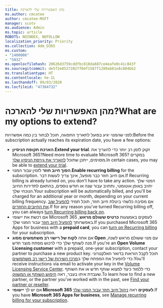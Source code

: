 ```yaml
---
title: מהן האפשרויות שלי להארכה
ms.author: cmcatee
author: cmcatee-MSFT
manager: scotv
ms.audience: Admin
ms.topic: article
ROBOTS: NOINDEX, NOFOLLOW
localization_priority: Priority
ms.collection: Adm_O365
ms.custom:
- "1400006"
- "5832"
ms.openlocfilehash: 20626d3759cddfbc818da687ce4eafe0c41c843f
ms.sourcegitcommit: de5f2e8527202ff04f1587f1289ab81e8c804bb2
ms.translationtype: HT
ms.contentlocale: he-IL
ms.lasthandoff: 09/03/2020
ms.locfileid: "47364732"
---
```

# <a name="what-are-my-options-to-extend"></a><span data-ttu-id="8a939-102">מהן האפשרויות שלי להארכה?</span><span class="sxs-lookup"><span data-stu-id="8a939-102">What are my options to extend?</span></span>

<span data-ttu-id="8a939-103">לפני שהמנוי יגיע בפועל לתאריך התפוגה, תוכל לבחור בין כמה אפשרויות:</span><span class="sxs-lookup"><span data-stu-id="8a939-103">Before the subscription actually reaches its expiration date, you have a few options:</span></span>

- <span data-ttu-id="8a939-104">**הארכת תקופת הניסיון**.</span><span class="sxs-lookup"><span data-stu-id="8a939-104">**Extend your trial**.</span></span>  <span data-ttu-id="8a939-105">זקוק לזמן רב יותר כדי להעריך את Microsoft 365?</span><span class="sxs-lookup"><span data-stu-id="8a939-105">Need more time to evaluate Microsoft 365?</span></span> <span data-ttu-id="8a939-106">במקרים מסוימים, ייתכן שתוכל  [להאריך את גירסת הניסיון שלך](https://docs.microsoft.com/microsoft-365/commerce/extend-your-trial).</span><span class="sxs-lookup"><span data-stu-id="8a939-106">In certain cases, you may be able to  [extend your trial](https://docs.microsoft.com/microsoft-365/commerce/extend-your-trial).</span></span>  
- <span data-ttu-id="8a939-107">**הפוך חיוב חוזר** לזמין עבור המנוי.</span><span class="sxs-lookup"><span data-stu-id="8a939-107">**Enable recurring billing** for the subscription.</span></span> <span data-ttu-id="8a939-108">אם חיוב חוזר כבר מופעל, אינך צריך לעשות דבר.</span><span class="sxs-lookup"><span data-stu-id="8a939-108">If Recurring billing is already turned on, you don't have to take any action.</span></span> <span data-ttu-id="8a939-109">המנוי שלך יחויב באופן אוטומטי, ותחויב עבור שנה או חודש נוספים, בהתאם לתדירות החיוב הנוכחי שלך.</span><span class="sxs-lookup"><span data-stu-id="8a939-109">Your subscription will be automatically billed, and you'll be charged for an additional year or month, depending on your current billing frequency.</span></span> <span data-ttu-id="8a939-110">אם מסיבה כלשהי ביטלת חיוב חוזר, תוכל תמיד  [להפעיל שוב את החיובים החוזרים](https://docs.microsoft.com/microsoft-365/commerce/subscriptions/renew-your-subscription).</span><span class="sxs-lookup"><span data-stu-id="8a939-110">If for any reason you've turned Recurring billing off, you can always  [turn Recurring billing back on](https://docs.microsoft.com/microsoft-365/commerce/subscriptions/renew-your-subscription).</span></span>
- <span data-ttu-id="8a939-111">אם רכשת את יישומי Microsoft 365 לעסקים באמצעות **כרטיס ששולם מראש**, באפשרותך [להפעיל חיוב חוזר](https://docs.microsoft.com/microsoft-365/commerce/subscriptions/renew-your-subscription) עבור המנוי שלך.</span><span class="sxs-lookup"><span data-stu-id="8a939-111">If you purchased Microsoft 365 Apps for business with a  **prepaid card**, you can  [turn on Recurring billing](https://docs.microsoft.com/microsoft-365/commerce/subscriptions/renew-your-subscription)  for your subscription.</span></span>
- <span data-ttu-id="8a939-112">אם אתה  **לקוח של רישוי רב משתמשים מסוג Open**  עם מנוי ששולם מראש לשנה, פנה לשותף שלך כדי לרכוש מפתח מוצר חדש.</span><span class="sxs-lookup"><span data-stu-id="8a939-112">If you're an  **Open Volume Licensing customer**  with a prepaid, one-year subscription, contact your partner to purchase a new product key.</span></span> <span data-ttu-id="8a939-113">תוכל לקבל הוראות בדואר האלקטרוני כדי להפעיל את המפתח שלך ב[מרכז השירות של רישוי רב משתמשים](https://go.microsoft.com/fwlink/p/?LinkID=282016).</span><span class="sxs-lookup"><span data-stu-id="8a939-113">You'll receive instructions via email to activate your key in the  [Volume Licensing Service Center](https://go.microsoft.com/fwlink/p/?LinkID=282016).</span></span> <span data-ttu-id="8a939-114">כדי ללמוד כיצד למצוא שותף חדש או את השותף שעבדת איתו בעבר, ראה  [חיפוש השותף או המשווק](https://docs.microsoft.com/microsoft-365/admin/manage/find-your-partner-or-reseller).</span><span class="sxs-lookup"><span data-stu-id="8a939-114">To learn how to find a new partner, or the partner you've worked with in the past, see  [Find your partner or reseller](https://docs.microsoft.com/microsoft-365/admin/manage/find-your-partner-or-reseller).</span></span>
- <span data-ttu-id="8a939-115">אם יש לך  **יישומי Microsoft 365 לעסקים** ראה  [ניהול חיוב חוזר עבור המנוי שלך](https://docs.microsoft.com/microsoft-365/commerce/subscriptions/renew-your-subscription).</span><span class="sxs-lookup"><span data-stu-id="8a939-115">If you have  **Microsoft 365 Apps for business**, see  [Manage recurring billing for your subscription](https://docs.microsoft.com/microsoft-365/commerce/subscriptions/renew-your-subscription).</span></span>
